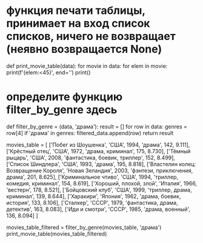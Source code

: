# функция печати таблицы, принимает на вход список списков, ничего не возвращает (неявно возвращается None)
def print_movie_table(data):
    for movie in data:
        for elem in movie:
            print(f'{elem:<45}', end='')
        print()


# определите функцию filter_by_genre здесь
def filter_by_genre = (data, 'драма'):
    result = []
    for row in data:
        genres = row[4]
         if 'драма' in genres: 
             filtered_data.append(row)
    return result

movies_table = [
    ['Побег из Шоушенка', 'США', 1994, 'драма', 142, 9.111],
    ['Крёстный отец', 'США', 1972, 'драма, криминал', 175, 8.730],
    ['Тёмный рыцарь', 'США', 2008, 'фантастика, боевик, триллер', 152, 8.499],
    ['Список Шиндлера', 'США', 1993, 'драма', 195, 8.818],
    ['Властелин колец: Возвращение Короля', 'Новая Зеландия', 2003, 'фэнтези, приключения, драма', 201, 8.625],
    ['Криминальное чтиво', 'США', 1994, 'триллер, комедия, криминал', 154, 8.619],
    ['Хороший, плохой, злой', 'Италия', 1966, 'вестерн', 178, 8.521],
    ['Бойцовский клуб', 'США', 1999, 'триллер, драма, криминал', 139, 8.644],
    ['Харакири', 'Япония', 1962, 'драма, боевик, история', 133, 8.106],
    ['Сталкер', 'СССР', 1979, 'фантастика, драма, детектив', 163, 8.083],
    ['Иди и смотри', 'СССР', 1985, 'драма, военный', 136, 8.094]
]

movies_table_filtered = filter_by_genre(movies_table, 'драма')
print_movie_table(movies_table_filtered)
